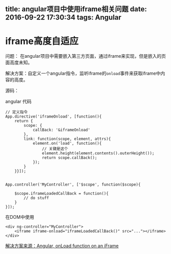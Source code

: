 title: angular项目中使用iframe相关问题
date: 2016-09-22 17:30:34
tags: Angular
---

# iframe高度自适应
问题： 在angular项目中需要嵌入第三方页面，通过iframe来实现，但是嵌入的页面高度未知。

解决方案：自定义一个angular指令，监听iframe的`onload`事件来获取iframe中内容的高度。

<!-- more -->

源码：

angular 代码
```
// 定义指令
App.directive('iframeOnload', [function(){
    return {
        scope: {
            callBack: '&iframeOnload'
        },
        link: function(scope, element, attrs){
            element.on('load', function(){
                // 关键是这个
                element.height(element.contents().outerHeight());
                return scope.callBack();
            });
        }
    }}]);


App.controller('MyController', ['$scope', function($scope){

    $scope.iframeLoadedCallBack = function(){
        // do stuff
    }
}]);
```
在DOM中使用
```
<div ng-controller="MyController">
    <iframe iframe-onload="iframeLoadedCallBack()" src="..."></iframe>
</div>
```

[解决方案来源：Angular, onLoad function on an iFrame](http://stackoverflow.com/questions/15882326/angular-onload-function-on-an-iframe)
